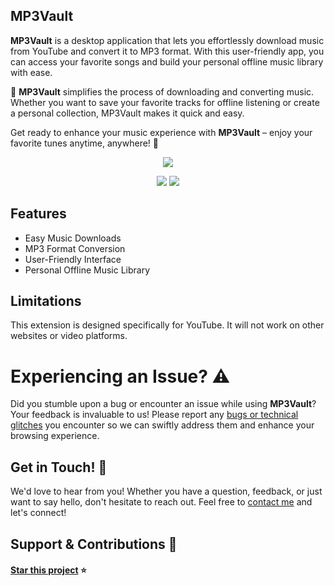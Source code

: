 ## MP3Vault
**MP3Vault** is a desktop application that lets you effortlessly download music from YouTube and convert it to MP3 format. With this user-friendly app, you can access your favorite songs and build your personal offline music library with ease.

🚀 **MP3Vault** simplifies the process of downloading and converting music. Whether you want to save your favorite tracks for offline listening or create a personal collection, MP3Vault makes it quick and easy.

Get ready to enhance your music experience with **MP3Vault** – enjoy your favorite tunes anytime, anywhere! 🌟


<p align="center">
  <a href="#"><img src="https://github.com/user-attachments/assets/dc28ca26-e9b6-4765-a64e-af1ec6b53b2d"/></a>
</p>

<p align="center">
   <a href="#"><img src="https://img.shields.io/badge/python-3670A0?style=for-the-badge&logo=python&logoColor=ffdd54"/></a>
  <a href="#"><img src="https://img.shields.io/badge/YouTube-FF0000?style=for-the-badge&logo=youtube&logoColor=white"/></a>
</p>


## Features 

- Easy Music Downloads
- MP3 Format Conversion
- User-Friendly Interface
- Personal Offline Music Library



## Limitations

This extension is designed specifically for YouTube. It will not work on other websites or video platforms.

# Experiencing an Issue? ⚠️

Did you stumble upon a bug or encounter an issue while using **MP3Vault**? Your feedback is invaluable to us! Please report any [bugs or technical glitches](https://github.com/caladavid/MP3Vault/issues)  you encounter so we can swiftly address them and enhance your browsing experience. 

## Get in Touch! 📩

We'd love to hear from you! Whether you have a question, feedback, or just want to say hello, don't hesitate to reach out. Feel free to [contact me](https://github.com/caladavid) and let's connect!  

## Support & Contributions 🤲

#### [Star this project](https://github.com/caladavid/MP3Vault) ⭐️
